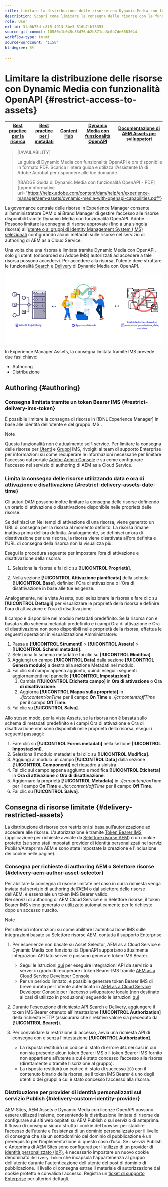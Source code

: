 ```yaml
---
title: Limitare la distribuzione delle risorse con Dynamic Media con funzionalità OpenAPI
description: Scopri come limitare la consegna delle risorse con le funzionalità OpenAPI.
role: User
exl-id: 3fa0b75d-c8f5-4913-8be3-816b7fb73353
source-git-commit: 10580c1b045c86d76ab2b871ca3c0b7de6683044
workflow-type: tm+mt
source-wordcount: '1150'
ht-degree: 5%

---
```


# Limitare la distribuzione delle risorse con Dynamic Media con funzionalità OpenAPI {#restrict-access-to-assets}

| [Best practice per la ricerca](/help/assets/search-best-practices.md) | [Best practice per i metadati](/help/assets/metadata-best-practices.md) | [Content Hub](/help/assets/product-overview.md) | [Dynamic Media con funzionalità OpenAPI](/help/assets/dynamic-media-open-apis-overview.md) | [Documentazione di AEM Assets per sviluppatori](https://developer.adobe.com/experience-cloud/experience-manager-apis/) |
| ------------- | --------------------------- |---------|----|-----|

>[!AVAILABILITY]
>
>La guida di Dynamic Media con funzionalità OpenAPI è ora disponibile in formato PDF. Scarica l’intera guida e utilizza l’Assistente IA di Adobe Acrobat per rispondere alle tue domande.
>
>[!BADGE Guida di Dynamic Media con funzionalità OpenAPI - PDF]{type=Informative url="https://helpx.adobe.com/content/dam/help/en/experience-manager/aem-assets/dynamic-media-with-openapi-capabilities.pdf"}

La governance centrale delle risorse in Experience Manager consente all’amministratore DAM o ai Brand Manager di gestire l’accesso alle risorse disponibili tramite Dynamic Media con funzionalità OpenAPI. Adobe Possono limitare la consegna di risorse approvate (fino a una singola risorsa) all&#39;[utente o ai gruppi di Identity Management System (IMS) selezionati](https://helpx.adobe.com/in/enterprise/using/users.html#user-mgt-strategy) configurando alcuni metadati sulle risorse nel servizio di authoring di AEM as a Cloud Service.

Una volta che una risorsa è limitata tramite Dynamic Media con OpenAPI, solo gli utenti (onboarded su Adobe IMS) autorizzati ad accedere a tale risorsa possono accedervi. Per accedere alla risorsa, l&#39;utente deve sfruttare le funzionalità [Search](search-assets-api.md) e [Delivery](deliver-assets-apis.md) di Dynamic Media con OpenAPI.

![Accesso limitato alle risorse](/help/assets/assets/restricted-access.png)

In Experience Manager Assets, la consegna limitata tramite IMS prevede due fasi chiave:

* Authoring
* Distribuzione

## Authoring {#authoring}

### Consegna limitata tramite un token Bearer IMS {#restrict-delivery-ims-token}

È possibile limitare la consegna di risorse in [!DNL Experience Manager] in base alle identità dell&#39;utente e del gruppo IMS .

>[!NOTE]
>
Questa funzionalità non è attualmente self-service. Per limitare la consegna delle risorse per [Utenti](https://helpx.adobe.com/in/enterprise/using/manage-directory-users.html) e [Gruppi](https://helpx.adobe.com/in/enterprise/using/user-groups.html) IMS, rivolgiti al team di supporto Enterprise per informazioni su come recuperare le informazioni necessarie per limitare l&#39;accesso dal portale [Adobe Admin Console](https://adminconsole.adobe.com/) e su come configurare l&#39;accesso nel servizio di authoring di AEM as a Cloud Service.

### Limita la consegna delle risorse utilizzando data e ora di attivazione e disattivazione {#restrict-delivery-assets-date-time}

Gli autori DAM possono inoltre limitare la consegna delle risorse definendo un orario di attivazione o disattivazione disponibile nelle proprietà delle risorse.

Se definisci un Nei tempi di attivazione di una risorsa, viene generato un URL di consegna per la risorsa al momento definito. La risorsa rimane inattiva prima dell’ora definita. Analogamente, se definisci un’ora di disattivazione per una risorsa, la risorsa viene disattivata all’ora definita e l’URL di consegna della risorsa non la visualizza più.

Esegui la procedura seguente per impostare l’ora di attivazione e disattivazione della risorsa:

1. Seleziona la risorsa e fai clic su **[!UICONTROL Proprietà]**.

1. Nella sezione **[!UICONTROL Attivazione pianificata]** della scheda **[!UICONTROL Base]**, definisci l&#39;Ora di attivazione o l&#39;Ora di disattivazione in base alle tue esigenze.

Analogamente, nella vista Assets, puoi selezionare la risorsa e fare clic su **[!UICONTROL Dettagli]** per visualizzare le proprietà della risorsa e definire l&#39;ora di attivazione e l&#39;ora di disattivazione.

Il campo è disponibile nel modulo metadati predefinito. Se la risorsa non è basata sullo schema metadati predefinito e i campi Ora di attivazione e Ora di disattivazione non sono disponibili nelle proprietà della risorsa, effettua le seguenti operazioni in visualizzazione Amministratore:

1. Passa a **[!UICONTROL Strumenti]** > **[!UICONTROL Assets]** > **[!UICONTROL Schemi metadati]**.
1. Seleziona lo schema metadati e fai clic su **[!UICONTROL Modifica]**.
1. Aggiungi un campo **[!UICONTROL Data]** dalla sezione **[!UICONTROL Genera modulo]** a destra alla sezione Metadati nel modulo.
1. Fai clic sul campo appena aggiunto, quindi esegui i seguenti aggiornamenti nel pannello **[!UICONTROL Impostazioni]**:
   1. Cambia l&#39;**[!UICONTROL Etichetta campo]** in **Ora di attivazione** o **Ora di disattivazione**.
   1. Aggiorna **[!UICONTROL Mappa sulla proprietà]** in _./jcr:content/onTime_ per il campo **On Time** e _./jcr:content/offTime_ per il campo **Off Time**.
1. Fai clic su **[!UICONTROL Salva]**.

Allo stesso modo, per la vista Assets, se la risorsa non è basata sullo schema di metadati predefinito e i campi Ora di attivazione e Ora di disattivazione non sono disponibili nelle proprietà della risorsa, esegui i seguenti passaggi:

1. Fare clic su **[!UICONTROL Forms metadati]** nella sezione **[!UICONTROL Impostazioni]**.
1. Seleziona il modulo metadati e fai clic su **[!UICONTROL Modifica]**.
1. Aggiungi al modulo un campo **[!UICONTROL Data]** dalla sezione **[!UICONTROL Componenti]** nel riquadro a sinistra.
1. Fai clic sul campo appena aggiunto e modifica **[!UICONTROL Etichetta]** in **Ora di attivazione** o **Ora di disattivazione**.
1. Aggiornare la proprietà **[!UICONTROL Metadata]** in _./jcr:content/onTime_ per il campo **On Time** e _./jcr:content/offTime_ per il campo **Off Time**.
1. Fai clic su **[!UICONTROL Salva]**.



## Consegna di risorse limitate {#delivery-restricted-assets}

La distribuzione di risorse con restrizioni si basa sull’autorizzazione ad accedere alle risorse. L&#39;autorizzazione è tramite [Token Bearer IMS](https://developer.adobe.com/developer-console/docs/guides/authentication/UserAuthentication/IMS/) (applicazione per richieste avviate da [Selettore risorse AEM](https://experienceleague.adobe.com/en/docs/experience-manager-cloud-service/content/assets/manage/asset-selector/overview-asset-selector)) o un cookie protetto (se sono stati impostati provider di identità personalizzati nei servizi Publish/Anteprima AEM e sono state impostate la creazione e l&#39;inclusione dei cookie nelle pagine).

### Consegna per richieste di authoring AEM o Selettore risorse {#delivery-aem-author-asset-selector}

Per abilitare la consegna di risorse limitate nel caso in cui la richiesta venga inviata dal servizio di authoring dell’AEM o dal selettore delle risorse dell’AEM, è essenziale un token IMS Bearer valido.\
Nei servizi di authoring di AEM Cloud Service e in Selettore risorse, il token Bearer IMS viene generato e utilizzato automaticamente per le richieste dopo un accesso riuscito.

>[!NOTE]
>
Per ulteriori informazioni su come abilitare l’autenticazione IMS sulle integrazioni basate su Selettore risorse AEM, contatta il supporto Enterprise

1. Per esperienze non basate su Asset Selector, AEM as a Cloud Service e Dynamic Media con funzionalità OpenAPI supportano attualmente integrazioni API lato server e possono generare token IMS Bearer.
   * Segui le istruzioni [qui](https://experienceleague.adobe.com/en/docs/experience-manager-cloud-service/content/implementing/developing/generating-access-tokens-for-server-side-apis#the-server-to-server-flow) per eseguire integrazioni API da servizio a server in grado di recuperare i token Bearer IMS tramite [AEM as a Cloud Service Developer Console](https://experienceleague.adobe.com/en/docs/experience-manager-cloud-service/content/implementing/developing/development-guidelines#crxde-lite-and-developer-console)
   * Per un periodo limitato, è possibile generare token Bearer IMS di breve durata per l&#39;utente autenticato in [AEM as a Cloud Service Developer Console](https://experienceleague.adobe.com/en/docs/experience-manager-cloud-service/content/implementing/developing/development-guidelines#crxde-lite-and-developer-console) per l&#39;accesso sviluppatore locale (non destinato ai casi di utilizzo in produzione) seguendo le istruzioni [qui](https://experienceleague.adobe.com/en/docs/experience-manager-cloud-service/content/implementing/developing/generating-access-tokens-for-server-side-apis#developer-flow)

1. Durante l&#39;esecuzione di [richieste API Search](search-assets-api.md) e [Delivery](deliver-assets-apis.md), aggiungere il token IMS Bearer ottenuto all&#39;intestazione **[!UICONTROL Authorization]** della richiesta HTTP (assicurarsi che il relativo valore sia preceduto da **[!UICONTROL Bearer]**).

1. Per convalidare la restrizione di accesso, avvia una richiesta API di consegna con e senza l&#39;intestazione **[!UICONTROL Authorization]**.
   * La risposta restituirà un codice di stato di errore `404` nei casi in cui non sia presente alcun token Bearer IMS o il token Bearer IMS fornito non appartiene all’utente a cui è stato concesso l’accesso alla risorsa (direttamente o tramite l’iscrizione al gruppo).
   * La risposta restituirà un codice di stato di successo `200` con il contenuto binario della risorsa, se il token IMS Bearer è uno degli utenti o dei gruppi a cui è stato concesso l’accesso alla risorsa.

### Distribuzione per provider di identità personalizzati sul servizio Publish {#delivery-custom-identity-provider}

AEM Sites, AEM Assets e Dynamic Media con licenze OpenAPI possono essere utilizzati insieme, consentendo la distribuzione limitata di risorse da configurare sui siti web ospitati su AEM Publish o sul servizio di anteprima. Il flusso di consegna sicuro sfrutta i cookie del browser per stabilire l’accesso dell’utente e l’esistenza di un dominio personalizzato per il livello di consegna che sia un sottodominio del dominio di pubblicazione è un prerequisito per l’implementazione di questo caso d’uso. Se i servizi Publish e Anteprima di AEM Sites sono configurati per l&#39;utilizzo di un [provider di identità personalizzato (IdP)](https://experienceleague.adobe.com/en/docs/experience-manager-learn/cloud-service/authentication/saml-2-0), è necessario impostare un nuovo cookie denominato `delivery-token` che incapsula l&#39;appartenenza al gruppo dell&#39;utente durante l&#39;autenticazione dell&#39;utente del post di dominio di pubblicazione. Il livello di consegna estrae il materiale di autorizzazione dal cookie protetto e convalida l’accesso. Registra un [ticket di supporto Enterprise](/help/assets/dynamic-media-open-apis-overview.md#how-to-enable-the-dynamic-media-with-openapi-capabilities) per ulteriori dettagli.
